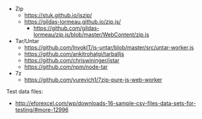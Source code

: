 * Zip
  * https://stuk.github.io/jszip/
  * https://gildas-lormeau.github.io/zip.js/
    * https://github.com/gildas-lormeau/zip.js/blob/master/WebContent/zip.js
* Tar/Untar
  * https://github.com/InvokIT/js-untar/blob/master/src/untar-worker.js
  * https://github.com/ankitrohatgi/tarballjs
  * https://github.com/chriswininger/jstar
  * https://github.com/npm/node-tar
* 7z
  * https://github.com/yurevich1/7zip-pure-js-web-worker


Test data files:
  * http://eforexcel.com/wp/downloads-16-sample-csv-files-data-sets-for-testing/#more-12996
